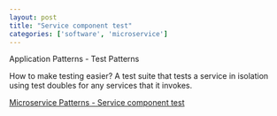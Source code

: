 ```yaml
---
layout: post
title: "Service component test"
categories: ['software', 'microservice']
---
```


Application Patterns - Test Patterns

How to make testing easier?
A test suite that tests a service in isolation using test doubles for any
services that it invokes.

[Microservice Patterns - Service component test](http://microservices.io/patterns/testing/service-component-test.html)
